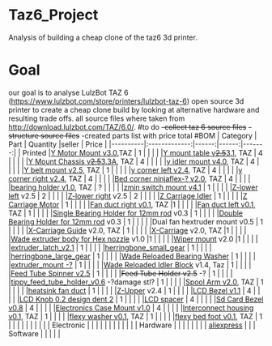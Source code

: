 # Taz6_Project
Analysis of building a cheap clone of the taz6 3d printer. 
# Goal
our goal is to analyse LulzBot TAZ 6 (https://www.lulzbot.com/store/printers/lulzbot-taz-6) open source 3d printer to create a cheap clone build by looking at alternative hardware and resulting trade offs.
all source files where taken from http://download.lulzbot.com/TAZ/6.0/.
#to do
    ~~-collect taz 6 source files~~
    ~~-structure source files~~
    -created parts list with price total
#BOM
| Category |      Part     | Quantity |seller | Price |
|----------|:-------------:|------:|------:|-------:|
| Printed  |[Y Motor Mount v3.0](https://github.com/burdettadam/Taz6_Project/blob/master/production_parts/printed_parts/y_motor_mount/y_motor_mount_v3.0.stl),TAZ   |    1   |       |        |
|          |[Y mount table v~~2.5~~3.1](https://github.com/burdettadam/Taz6_Project/blob/master/production_parts/printed_parts/bed_mount_table/bed_mount_table_v3.1.stl), TAZ   | 4      |       |        |
|          |[Y Mount Chassis v~~2.5~~3.3A](https://github.com/burdettadam/Taz6_Project/blob/master/production_parts/printed_parts/bed_mount_chassis/bed_mount_chassis_v3.3_A.stl), TAZ   | 4      |       |        |
|          |[y idler mount v4.0](https://github.com/burdettadam/Taz6_Project/blob/master/production_parts/printed_parts/y_idler_mount/y_idler_mount_v4.0.stl), TAZ   | 4      |       |        |
|          |[Y belt mount v2.5](https://github.com/burdettadam/Taz6_Project/blob/master/production_parts/printed_parts/y_belt_mount/y_belt_mount_v0.75-x2.stl), TAZ   |   1    |       |        |
|          |[y corner left v2.4](https://github.com/burdettadam/Taz6_Project/blob/master/production_parts/printed_parts/y_corner_left/y_corner_left_v2.4.stl), TAZ   | 4      |       |        |
|          |[y corner right v2.4](https://github.com/burdettadam/Taz6_Project/blob/master/production_parts/printed_parts/y_corner_right/y_corner_right_v2.4.stl), TAZ   | 4      |       |        |
|          |[Bed corner ninjaflex-? v2.0](https://github.com/burdettadam/Taz6_Project/blob/master/production_parts/printed_parts/bed_corner_taz6/bed_corner_taz6_v2.stl), TAZ   |  4     |       |        |
|          |[bearing holder v1.0](https://github.com/burdettadam/Taz6_Project/blob/master/production_parts/printed_parts/bearing_holder/bearing_holder_v1.0.stl), TAZ    |  ?     |       |        |
|          |[zmin switch mount v4.1](https://github.com/burdettadam/Taz6_Project/blob/master/production_parts/printed_parts/zmin_switch_mount/zmin_switch_mount_v4.1.stl)   |    1   |       |        |
|          |[Z-lower left](https://github.com/burdettadam/Taz6_Project/blob/master/production_parts/printed_parts/z_lower_left/z_lower_left_v2.5.stl) v2.5  | 2      |       |        |
|          |[Z-lower right](https://github.com/burdettadam/Taz6_Project/blob/master/production_parts/printed_parts/z_lower_right/z_lower_right_v2.5.stl) v2.5  | 2      |       |        |
|          |[Z Carriage Idler](https://github.com/burdettadam/Taz6_Project/blob/master/production_parts/printed_parts/z_carriage_idler/z_carriage_idler_v2.9.1.stl)   |    1   |       |        |
|          |[Z Carriage Motor](https://github.com/burdettadam/Taz6_Project/blob/master/production_parts/printed_parts/z_carriage_motor/z_carriage_motor_v2.10.stl)   |    1   |       |        |
|          |[Fan duct right v0.1](https://github.com/burdettadam/Taz6_Project/blob/master/production_parts/printed_parts/fan_duct_right/fan_duct_right_v0.7.4.1d.stl), TAZ   |1       |       |        |
|          |[Fan duct left v0.1](https://github.com/burdettadam/Taz6_Project/blob/master/production_parts/printed_parts/fan_duct_left/fan_duct_left_v0.7.4.1d.stl), TAZ   |  1     |       |        |
|          |[Single Bearing Holder for 12mm rod](https://github.com/burdettadam/Taz6_Project/blob/master/production_parts/printed_parts/12mm_single_bearing_holder/12mm_single_bearing_holder_v0.4.stl) v0.3   | 1      |       |        |
|          |[Double Bearing Holder for 12mm rod](https://github.com/burdettadam/Taz6_Project/blob/master/production_parts/printed_parts/12mm_double_bearing_holder/12mm_double_bearing_holder_v0.7.stl) v0.3   | 1      |       |        |
|          |Dual fan hextruder mount v0.5   | 1      |       |        |
|          |[X-Carriage Guide](https://github.com/burdettadam/Taz6_Project/blob/master/production_parts/printed_parts/x_carriage_guide/x_carriage_guide_v2.stl) v2.0, TAZ   | 1      |       |        |
|          |[X-Carriage](https://github.com/burdettadam/Taz6_Project/blob/master/production_parts/printed_parts/x_carriage_taz6/x_carriage_taz6_v0.3.stl) v2.0, TAZ   |1       |       |        |
|          |[Wade extruder body for Hex nozzle](https://github.com/burdettadam/Taz6_Project/blob/master/production_parts/printed_parts/extruder_body_hex/extruder_body_hex_v1.4.1.stl) v1.0   |1       |       |        |
|          |[Wiper mount](https://github.com/burdettadam/Taz6_Project/blob/master/production_parts/printed_parts/wiper_mount/wiper_mount_v1.1.stl) v2.0   |1       |       |        |
|          |[extruder_latch_v2.1](https://github.com/burdettadam/Taz6_Project/blob/master/production_parts/printed_parts/extruder_latch/extruder_latch_v2.1.stl)   | 1      |       |        |
|          |[herringbone_small_gear](https://github.com/burdettadam/Taz6_Project/blob/master/production_parts/printed_parts/herringbone_small_gear/herringbone_small_gear-1.1-highres.stl)   | 1      |       |        |
|          |[herringbone_large_gear](https://github.com/burdettadam/Taz6_Project/blob/master/production_parts/printed_parts/herringbone_large_gear/herringbone_large_gear_v1.3.stl)   | 1      |       |        |
|          |[Wade Reloaded Bearing Washer](https://github.com/burdettadam/Taz6_Project/blob/master/production_parts/printed_parts/extruder_washer/extruder_washer_v3.0-x16.stl)   | 1      |       |        |
|          |[extruder_mount -?](https://github.com/burdettadam/Taz6_Project/blob/master/production_parts/printed_parts/extruder_mount_taz6/extruder_mount_taz6_v0.8.stl) | 1      |       |        |
|          |[Wade Reloaded Idler Block](https://github.com/burdettadam/Taz6_Project/blob/master/production_parts/printed_parts/extruder_idler_block/extruder_idler_block_v1.4c.stl) v1.4, Taz   | 1      |       |        |
|          |[Feed Tube Spinner v2.5](https://github.com/burdettadam/Taz6_Project/blob/master/production_parts/printed_parts/feed_tube_spinner/feed_tube_spinner_v3.0.stl)   | 1      |       |        |
|          |~~Feed Tube Holder v2.5~~ -?  | 1      |       |        |
|          |[tippy_feed_tube_holder_v0.6](https://github.com/burdettadam/Taz6_Project/blob/master/production_parts/printed_parts/tippy_feed_tube_holder/tippy_feed_tube_holder_v0.6.stl) -?damage stl?  | 1      |       |        |
|          |[Spool Arm v2.0](https://github.com/burdettadam/Taz6_Project/blob/master/production_parts/printed_parts/spool_arm/spool_arm_v0.2-x2.stl), TAZ   | 1      |       |        |
|          |[heatsink fan duct](https://github.com/burdettadam/Taz6_Project/blob/master/production_parts/printed_parts/heatsink_fan/heatsink_fan_duct_v0.6.stl)   | 1      |       |        |
|          |[Z-Upper](https://github.com/burdettadam/Taz6_Project/blob/master/production_parts/printed_parts/z_upper/z_upper_v2.4.stl) v2.4   |  1     |       |        |
|          |[LCD Bezel v1.1](https://github.com/burdettadam/Taz6_Project/blob/master/production_parts/printed_parts/lcd_bezel/lcd_bezel_v1.1.stl)   |  4     |       |        |
|          |[LCD Knob 0.2 design dent 2](https://github.com/burdettadam/Taz6_Project/blob/master/production_parts/printed_parts/lcd_knob/lcd_knob_0.2_design_dent_2.stl)   |  1     |       |        |
|          |[LCD spacer](https://github.com/burdettadam/Taz6_Project/blob/master/production_parts/printed_parts/lcd_spacer/lcd_spacer_v0.4.stl)   |  4     |       |        |
|          |[Sd Card Bezel v0.8](https://github.com/burdettadam/Taz6_Project/blob/master/production_parts/printed_parts/sd_card_bezel/sd_card_bezel_v0.8-x10.stl)   |  4     |       |        |
|          |[Electronics Case Mount v1.0](https://github.com/burdettadam/Taz6_Project/blob/master/production_parts/printed_parts/electronics_case_mount/electronics_case_mount_v2.0.stl)   | 4      |       |        |
|          |[Interconnect housing v0.1](https://github.com/burdettadam/Taz6_Project/blob/master/production_parts/printed_parts/interconnect_housing/interconnect_housing_v0.6.stl), TAZ   |  1     |       |        |
|          |[flexy washer v0.1](https://github.com/burdettadam/Taz6_Project/blob/master/production_parts/printed_parts/flexy_washer/flexy_washer_v0.1.stl), TAZ   |  1     |       |        |
|          |[flexy bed foot v0.1](https://github.com/burdettadam/Taz6_Project/blob/master/production_parts/printed_parts/flexy_bed_foot/flexy_bed_foot_v0.1.stl), TAZ   |  1     |       |        |
|          |               |       |       |        |
|    Electronic      |               |       |       |        |
|          |               |       |        |       |
|    Hardware      |               |       |        |
|          |               |       |   [aliexpress](http://www.aliexpress.com/item/5-Hole-90-Degree-Joint-Board-Plate-Corner-Angle-Bracket-Connection-Joint-Strip-for-Aluminum-Profile/32669228356.html?ws_ab_test=searchweb201556_0,searchweb201602_1_10057_10056_10055_10049_10059_10058_10017_106_105_104_10060_103_10061_102_10062_10064,searchweb201603_1&btsid=93fedafa-1d70-452a-961e-7a9f04ef4315)    |        |
|    Software      |               |       |       |        |
